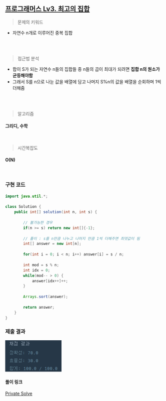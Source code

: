## [프로그래머스 Lv3. 최고의 집합](https://school.programmers.co.kr/learn/courses/30/lessons/12938)

> 문제의 키워드

- 자연수 n개로 이루어진 중복 집합

<br/>
<br/>

> 접근법 분석
- 합이 S가 되는 자연수 n들의 집합들 중 n들의 곱이 최대가 되려면 <strong>집합 n의 원소가 균등해야함</strong>
- 그래서 S를 n으로 나눈 값을 배열에 담고 나머지 S%n의 값을 배열을 순회하며 1씩 더해줌

<br/>

<br/>

> 알고리즘

#### 그리디, 수학


<br/>

> 시간복잡도

#### O(N)

<br/>

### 구현 코드

```java
import java.util.*;

class Solution {
    public int[] solution(int n, int s) {
    
        // 불가능한 경우
        if(n >= s) return new int[]{-1};
        
        // 풀이 : s를 n만큼 나누고 나머지 만큼 1씩 더해주면 최댓값이 됨
        int[] answer = new int[n];
        
        for(int i = 0; i < n; i++) answer[i] = s / n;
        
        int mod = s % n;
        int idx = 0;
        while(mod-- > 0) {
            answer[idx++]++;
        }
        
        Arrays.sort(answer);

        return answer;
    }
}
```

### 제출 결과

![제출결과](./result.png)

#### 풀이 링크

[Private Solve](https://github.com/The-Four-Error-Pickers/Algorithm-Study/tree/main/Private%20Solve/프로그래머스/12938.%20%EC%B5%9C%EA%B3%A0%EC%9D%98%20%EC%A7%91%ED%95%A9/JunHo/2024-11-1T192358)
